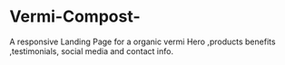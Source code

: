 # Vermi-Compost-
A responsive Landing Page for a organic vermi Hero ,products benefits ,testimonials, social media and contact info. 
